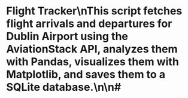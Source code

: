 # Flight Tracker\nThis script fetches flight arrivals and departures for Dublin Airport using the AviationStack API, analyzes them with Pandas, visualizes them with Matplotlib, and saves them to a SQLite database.\n\n#